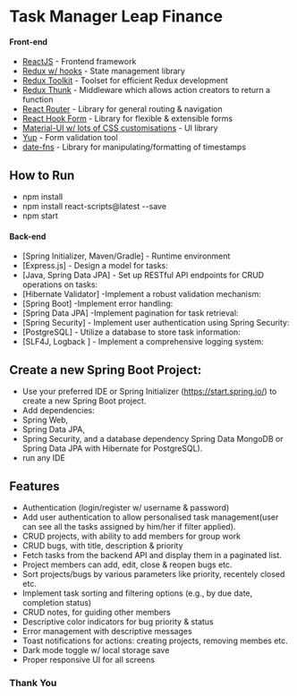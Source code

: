 # Task Manager Leap Finance

#### Front-end

- [ReactJS](https://reactjs.org/) - Frontend framework
- [Redux w/ hooks](https://redux.js.org/) - State management library
- [Redux Toolkit](https://redux-toolkit.js.org/) - Toolset for efficient Redux development
- [Redux Thunk](https://github.com/reduxjs/redux-thunk) - Middleware which allows action creators to return a function
- [React Router](https://reactrouter.com/) - Library for general routing & navigation
- [React Hook Form](https://react-hook-form.com/) - Library for flexible & extensible forms
- [Material-UI w/ lots of CSS customisations](https://material-ui.com/) - UI library
- [Yup](https://github.com/jquense/yup) - Form validation tool
- [date-fns](https://date-fns.org/) - Library for manipulating/formatting of timestamps



## How to Run
- npm install
- npm install react-scripts@latest --save
- npm start



#### Back-end


- [Spring Initializer, Maven/Gradle] - Runtime environment
- [Express.js] -  Design a model for tasks:
- [Java, Spring Data JPA] - Set up RESTful API endpoints for CRUD operations on tasks:
- [Hibernate Validator] -Implement a robust validation mechanism:
- [Spring Boot] -Implement error handling:
- [Spring Data JPA] -Implement pagination for task retrieval:
- [Spring Security] - Implement user authentication using Spring Security:
- [PostgreSQL] - Utilize a database to store task information:
- [SLF4J, Logback ] - Implement a comprehensive logging system:
## Create a new Spring Boot Project:

- Use your preferred IDE or Spring Initializer (https://start.spring.io/) to create a new Spring Boot project.
 - Add dependencies:
 - Spring Web, 
 - Spring Data JPA, 
 - Spring Security, and a database dependency  Spring Data MongoDB or Spring Data JPA with Hibernate for PostgreSQL).
- run any IDE


## Features

- Authentication (login/register w/ username & password)
- Add user authentication to allow personalised task management(user can see all the tasks assigned by him/her if filter applied).
- CRUD projects, with ability to add members for group work
- CRUD bugs, with title, description & priority
- Fetch tasks from the backend API and display them in a paginated list.
- Project members can add, edit, close & reopen bugs etc.
- Sort projects/bugs by various parameters like priority, recentely closed etc.
- Implement task sorting and filtering options (e.g., by due date, completion status)
- CRUD notes, for guiding other members
- Descriptive color indicators for bug priority & status
- Error management with descriptive messages
- Toast notifications for actions: creating projects, removing membes etc.
- Dark mode toggle w/ local storage save
- Proper responsive UI for all screens

### Thank You